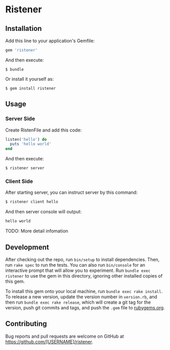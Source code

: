 # Ristener

## Installation

Add this line to your application's Gemfile:

```ruby
gem 'ristener'
```

And then execute:

    $ bundle

Or install it yourself as:

    $ gem install ristener

## Usage

### Server Side
Create RistenFile and add this code:

```ruby
listen('hello') do
  puts 'hello world'
end
```

And then execute:

```bash
$ ristener server
```

### Client Side
After starting server, you can instruct server by this command:

```bash
$ ristener client hello
```

And then server console will output:

```bash
hello world
```

TODO: More detail infomation

## Development

After checking out the repo, run `bin/setup` to install dependencies. Then, run `rake spec` to run the tests. You can also run `bin/console` for an interactive prompt that will allow you to experiment. Run `bundle exec ristener` to use the gem in this directory, ignoring other installed copies of this gem.

To install this gem onto your local machine, run `bundle exec rake install`. To release a new version, update the version number in `version.rb`, and then run `bundle exec rake release`, which will create a git tag for the version, push git commits and tags, and push the `.gem` file to [rubygems.org](https://rubygems.org).

## Contributing

Bug reports and pull requests are welcome on GitHub at https://github.com/[USERNAME]/ristener.
